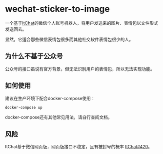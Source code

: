 # wechat-sticker-to-image

一个基于[ItChat](https://github.com/littlecodersh/ItChat)的微信个人账号机器人，将用户发送来的图片、表情包以文件形式发送回去。

显然，它适合那些微信表情包很多而其他社交软件表情包很少的人。

## 为什么不基于公众号

公众号的接口虽说有官方背景，但无法识别用户的表情包，所以无法实现功能。

## 如何使用

建议在生产环境下配合docker-compose使用：

```bash
docker-compose up
```

docker-compose还有其他常见用法，请自行查阅文档。

## 风险

ItChat基于微信网页版，网页版接口不稳定，且有被封号的概率 [ItChat#420](https://github.com/littlecodersh/ItChat/issues/420#)。